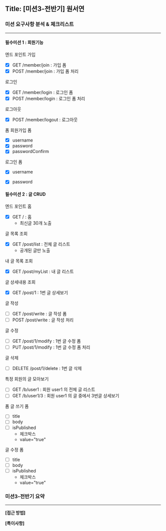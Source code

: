 ## Title: [미션3-전반기] 원서연

### 미션 요구사항 분석 & 체크리스트

---

#### 필수미션 1 : 회원기능
엔드 포인트
가입
- [x] GET /member/join : 가입 폼
- [x] POST /member/join : 가입 폼 처리

로그인
- [x] GET /member/login : 로그인 폼
- [x] POST /member/login : 로그인 폼 처리

로그아웃
- [x] POST /member/logout : 로그아웃

폼
회원가입 폼
- [x] username
- [x] password
- [x] passwordConfirm

로그인 폼
- [x] username
- [x] password


#### 필수미션 2 : 글 CRUD
엔드 포인트
홈
- [x] GET / : 홈
  - 최신글 30개 노출

글 목록 조회
- [x] GET /post/list : 전체 글 리스트
  - 공개된 글만 노출

내 글 목록 조회
- [x] GET /post/myList : 내 글 리스트

글 상세내용 조회
- [x] GET /post/1 : 1번 글 상세보기

글 작성
- [ ] GET /post/write : 글 작성 폼
- [ ] POST /post/write : 글 작성 처리

글 수정
- [ ] GET /post/1/modify : 1번 글 수정 폼
- [ ] PUT /post/1/modify : 1번 글 수정 폼 처리

글 삭제
- [ ] DELETE /post/1/delete : 1번 글 삭제

특정 회원의 글 모아보기
- [ ] GET /b/user1 : 회원 user1 의 전체 글 리스트
- [ ] GET /b/user1/3 : 회원 user1 의 글 중에서 3번글 상세보기

폼
글 쓰기 폼
- [ ] title
- [ ] body
- [ ] isPublished
  - 체크박스
  - value="true"

글 수정 폼
- [ ] title
- [ ] body
- [ ] isPublished
  - 체크박스
  - value="true"


### 미션3-전반기 요약

---

**[접근 방법]**


**[특이사항]**

